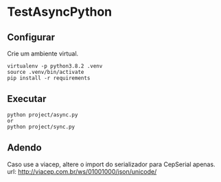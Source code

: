 # TestAsyncPython

## Configurar
Crie um ambiente virtual.

```
virtualenv -p python3.8.2 .venv
source .venv/bin/activate
pip install -r requirements
```

## Executar
```
python project/async.py
or
python project/sync.py
```

## Adendo
Caso use a viacep, altere o import do serializador para CepSerial apenas. url: http://viacep.com.br/ws/01001000/json/unicode/